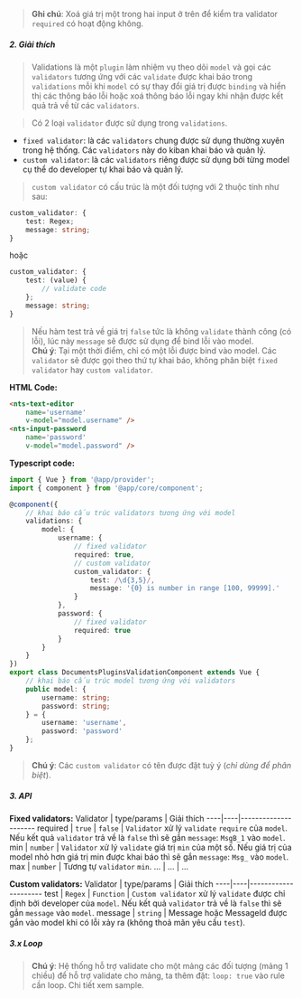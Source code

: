 > **Ghi chú**: Xoá giá trị một trong hai input ở trên để kiểm tra validator `required` có hoạt động không.

##### 2. Giải thích
> Validations là một `plugin` làm nhiệm vụ theo dõi `model` và gọi các `validators` tương ứng với các `validate` được khai báo trong `validations` mỗi khi `model` có sự thay đổi giá trị được `binding` và hiển thị các thông báo lỗi hoặc xoá thông báo lỗi ngay khi nhận được kết quả trả về từ các `validators`.

> Có 2 loại `validator` được sử dụng trong `validations`.
- `fixed validator`: là các `validators` chung được sử dụng thường xuyên trong hệ thống. Các `validators` này do kiban khai báo và quản lý.
- `custom validator`: là các `validators` riêng được sử dụng bởi từng model cụ thể do developer tự khai báo và quản lý.

> `custom validator` có cấu trúc là một đối tượng với 2 thuộc tính như sau:
```typescript
custom_validator: {
    test: Regex;
    message: string;
}
```
hoặc
```typescript
custom_validator: {
    test: (value) {
        // validate code
    };
    message: string;
}
```
> Nếu hàm test trả về giá trị `false` tức là không `validate` thành công (có lỗi), lúc này `message` sẽ được sử dụng để bind lỗi vào model.
> <br />**Chú ý**: Tại một thời điểm, chỉ có một lỗi được bind vào model. Các `validator` sẽ được gọi theo thứ tự khai báo, không phân biệt `fixed validator` hay `custom validator`.

**HTML Code:**
```html
<nts-text-editor
    name='username'
    v-model="model.username" />
<nts-input-password
    name='password'
    v-model="model.password" />
```

**Typescript code:**
```typescript
import { Vue } from '@app/provider';
import { component } from '@app/core/component';

@component({
    // khai báo cấu trúc validators tương ứng với model
    validations: {
        model: {
            username: {
                // fixed validator
                required: true,
                // custom validator
                custom_validator: {
                    test: /\d{3,5}/,
                    message: '{0} is number in range [100, 99999].'
                }
            },
            password: {
                // fixed validator
                required: true
            }
        }
    }
})
export class DocumentsPluginsValidationComponent extends Vue {
    // khai báo cấu trúc model tương ứng với validators
    public model: {
        username: string;
        password: string;
    } = {
        username: 'username',
        password: 'password'
    };
}
```
> **Chú ý**: Các `custom validator` có tên được đặt tuỳ ý (*chỉ dùng để phân biệt*).

##### 3. API

**Fixed validators:**
Validator | type/params | Giải thích
----|----|---------------------
required | `true` \| `false` | `Validator` xử lý `validate` `require` của `model`. Nếu kết quả `validator` trả về là `false` thì sẽ gắn `message`: `MsgB_1` vào `model`.
min | `number` | `Validator` xử lý `validate` giá trị `min` của một số. Nếu giá trị của model nhỏ hơn giá trị min được khai báo thì sẽ gắn `message`: `Msg_` vào `model`.
max | `number` | Tương tự `validator` `min`.
... | ... | ...

**Custom validators:**
Validator | type/params | Giải thích
----|----|---------------------
test | `Regex` \| `Function` | `Custom validator` xử lý `validate` được chỉ định bởi developer của `model`. Nếu kết quả `validator` trả về là `false` thì sẽ gắn `message` vào `model`.
message | `string` | Message hoặc MessageId được gắn vào model khi có lỗi xảy ra (không thoả mãn yêu cầu `test`).

##### 3.x Loop
> **Chú ý**: Hệ thống hỗ trợ validate cho một mảng các đối tượng (mảng 1 chiều) để hỗ trợ validate cho mảng, ta thêm đặt: `loop: true` vào rule cần loop. Chi tiết xem sample.
